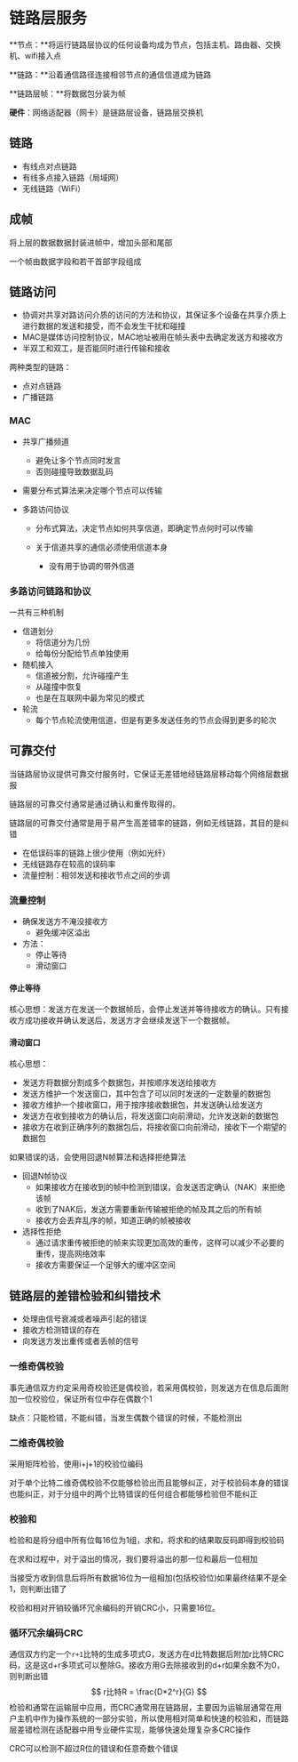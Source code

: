 # 链路层服务

**节点：**将运行链路层协议的任何设备均成为节点，包括主机、路由器、交换机、wifi接入点

**链路：**沿着通信路径连接相邻节点的通信信道成为链路

**链路层帧：**将数据包分装为帧

**硬件**：网络适配器（网卡）是链路层设备，链路层交换机



## 链路

+ 有线点对点链路
+ 有线多点接入链路（局域网）
+ 无线链路（WiFi）



## 成帧

将上层的数据数据封装进帧中，增加头部和尾部

一个帧由数据字段和若干首部字段组成



## 链路访问

+ 协调对共享对路访问介质的访问的方法和协议，其保证多个设备在共享介质上进行数据的发送和接受，而不会发生干扰和碰撞
+ MAC是媒体访问控制协议，MAC地址被用在帧头表中去确定发送方和接收方
+ 半双工和双工，是否能同时进行传输和接收



两种类型的链路：

+ 点对点链路
+ 广播链路



### MAC

+ 共享广播频道

  + 避免让多个节点同时发言
  + 否则碰撞导致数据乱码

+ 需要分布式算法来决定哪个节点可以传输

+ 多路访问协议

  + 分布式算法，决定节点如何共享信道，即确定节点何时可以传输

  + 关于信道共享的通信必须使用信道本身

    + 没有用于协调的带外信道

    

### 多路访问链路和协议

一共有三种机制

+ 信道划分
  + 将信道分为几份
  + 给每份分配给节点单独使用
+ 随机接入
  + 信道被分割，允许碰撞产生
  + 从碰撞中恢复
  + 也是在互联网中最为常见的模式
+ 轮流
  + 每个节点轮流使用信道，但是有更多发送任务的节点会得到更多的轮次









## 可靠交付

当链路层协议提供可靠交付服务时，它保证无差错地经链路层移动每个网络层数据报

链路层的可靠交付通常是通过确认和重传取得的。

链路层的可靠交付通常是用于易产生高差错率的链路，例如无线链路，其目的是纠错



+ 在低误码率的链路上很少使用（例如光纤）
+ 无线链路存在较高的误码率
+ 流量控制：相邻发送和接收节点之间的步调



### 流量控制

+ 确保发送方不淹没接收方
  + 避免缓冲区溢出
+ 方法：
  + 停止等待
  + 滑动窗口



#### 停止等待

​	核心思想：发送方在发送一个数据帧后，会停止发送并等待接收方的确认。只有接收方成功接收并确认发送后，发送方才会继续发送下一个数据帧。

#### 滑动窗口

核心思想：

+ 发送方将数据分割成多个数据包，并按顺序发送给接收方
+ 发送方维护一个发送窗口，其中包含了可以同时发送的一定数量的数据包
+ 接收方维护一个接收窗口，用于按序接收数据包，并发送确认给发送方
+ 发送方在收到接收方的确认后，将发送窗口向前滑动，允许发送新的数据包
+ 接收方在收到正确序列的数据包后，将接收窗口向前滑动，接收下一个期望的数据包



如果错误的话，会使用回退N帧算法和选择拒绝算法

+ 回退N帧协议
  + 如果接收方在接收到的帧中检测到错误，会发送否定确认（NAK）来拒绝该帧
  + 收到了NAK后，发送方需要重新传输被拒绝的帧及其之后的所有帧
  + 接收方会丢弃乱序的帧，知道正确的帧被接收
+ 选择性拒绝
  + 通过请求重传被拒绝的帧来实现更加高效的重传，这样可以减少不必要的重传，提高网络效率
  + 接收方需要保证一个足够大的缓冲区空间









## 链路层的差错检验和纠错技术

+ 处理由信号衰减或者噪声引起的错误
+ 接收方检测错误的存在
+ 向发送方发出重传或者丢帧的信号



### 一维奇偶校验

事先通信双方约定采用奇校验还是偶校验，若采用偶校验，则发送方在信息后面附加一位校验位，保证所有位中存在偶数个1

缺点：只能检错，不能纠错，当发生偶数个错误的时候，不能检测出



### 二维奇偶校验

采用矩阵检验，使用i+j+1的校验位编码

对于单个比特二维奇偶校验不仅能够检验出而且能够纠正，对于校验码本身的错误也能纠正，对于分组中的两个比特错误的任何组合都能够检验但不能纠正



### 校验和

检验和是将分组中所有位每16位为1组，求和，将求和的结果取反码即得到校验码

在求和过程中，对于溢出的情况，我们要将溢出的那一位和最后一位相加

当接受方收到信息后将所有数据16位为一组相加(包括校验位)如果最终结果不是全1，则判断出错了

校验和相对开销较循环冗余编码的开销CRC小，只需要16位。



### 循环冗余编码CRC

通信双方约定一个`r+1`比特的生成多项式G，发送方在d比特数据后附加r比特CRC码，这是这d+r多项式可以整除G。接收方用G去除接收到的d+r如果余数不为0，则判断出错
$$
r比特R = \frac{D*2^r}{G}
$$
检验和通常在运输层中应用，而CRC通常用在链路层，主要因为运输层通常在用户主机中作为操作系统的一部分实验，所以使用相对简单和快速的校验和，而链路层差错检测在适配器中用专业硬件实现，能够快速处理复杂多CRC操作

CRC可以检测不超过R位的错误和任意奇数个错误





















